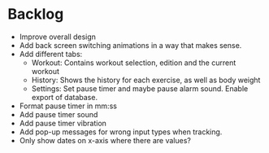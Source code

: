 # Backlog

- Improve overall design
- Add back screen switching animations in a way that makes sense.
- Add different tabs:
  - Workout: Contains workout selection, edition and the current workout
  - History: Shows the history for each exercise, as well as body weight
  - Settings: Set pause timer and maybe pause alarm sound. Enable export of database.
- Format pause timer in mm:ss
- Add pause timer sound
- Add pause timer vibration
- Add pop-up messages for wrong input types when tracking.
- Only show dates on x-axis where there are values?
